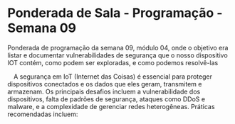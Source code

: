 # Ponderada de Sala - Programação - Semana 09
Ponderada de programação da semana 09, módulo 04, onde o objetivo era listar e documentar vulnerabilidades de segurança que o nosso dispositivo IOT contém, como podem ser exploradas, e como podemos resolvê-las

&emsp;A segurança em IoT (Internet das Coisas) é essencial para proteger dispositivos conectados e os dados que eles geram, transmitem e armazenam. Os principais desafios incluem a vulnerabilidade dos dispositivos, falta de padrões de segurança, ataques como DDoS e malware, e a complexidade de gerenciar redes heterogêneas. Práticas recomendadas incluem:
